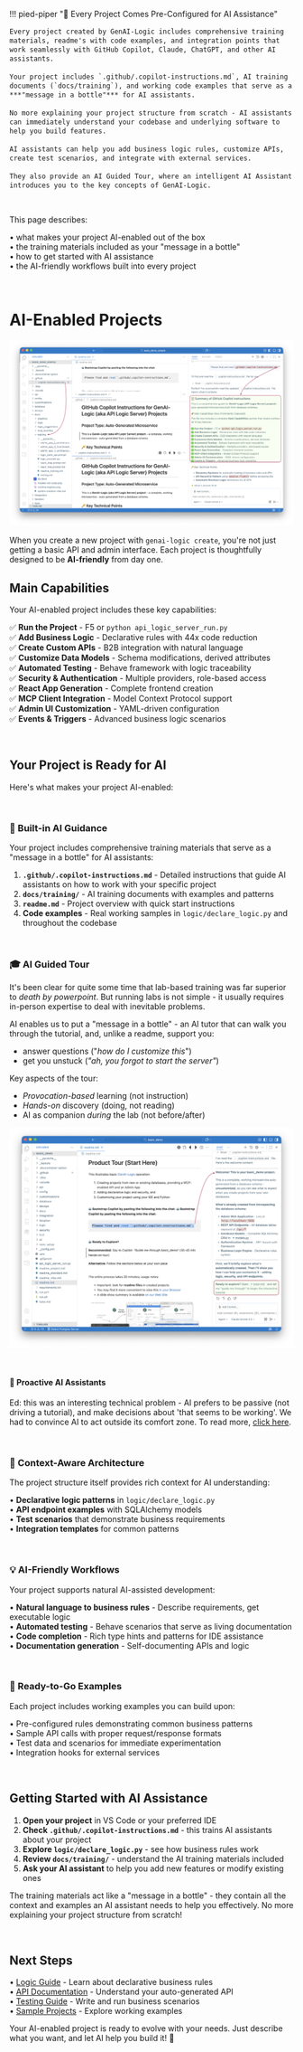 !!! pied-piper ":robot: Every Project Comes Pre-Configured for AI Assistance"

    Every project created by GenAI-Logic includes comprehensive training materials, readme's with code examples, and integration points that work seamlessly with GitHub Copilot, Claude, ChatGPT, and other AI assistants.

    Your project includes `.github/.copilot-instructions.md`, AI training documents (`docs/training`), and working code examples that serve as a ***"message in a bottle"*** for AI assistants.

    No more explaining your project structure from scratch - AI assistants can immediately understand your codebase and underlying software to help you build features.

    AI assistants can help you add business logic rules, customize APIs, create test scenarios, and integrate with external services.

    They also provide an AI Guided Tour, where an intelligent AI Assistant introduces you to the key concepts of GenAI-Logic.

&nbsp;

This page describes:

• what makes your project AI-enabled out of the box  
• the training materials included as your "message in a bottle"  
• how to get started with AI assistance  
• the AI-friendly workflows built into every project  

&nbsp;

# AI-Enabled Projects

![AI-Enabled Projects](images/ui-vibe/assistant/ai-enabled-projects.png)

When you create a new project with `genai-logic create`, you're not just getting a basic API and admin interface. Each project is thoughtfully designed to be **AI-friendly** from day one.

## Main Capabilities

Your AI-enabled project includes these key capabilities:

✅ **Run the Project** - F5 or `python api_logic_server_run.py`  
✅ **Add Business Logic** - Declarative rules with 44x code reduction  
✅ **Create Custom APIs** - B2B integration with natural language  
✅ **Customize Data Models** - Schema modifications, derived attributes  
✅ **Automated Testing** - Behave framework with logic traceability  
✅ **Security & Authentication** - Multiple providers, role-based access  
✅ **React App Generation** - Complete frontend creation  
✅ **MCP Client Integration** - Model Context Protocol support  
✅ **Admin UI Customization** - YAML-driven configuration  
✅ **Events & Triggers** - Advanced business logic scenarios  


&nbsp;

## Your Project is Ready for AI

Here's what makes your project AI-enabled:

&nbsp;

### 🤖 Built-in AI Guidance

Your project includes comprehensive training materials that serve as a "message in a bottle" for AI assistants:

1. **`.github/.copilot-instructions.md`** - Detailed instructions that guide AI assistants on how to work with your specific project
2. **`docs/training/`** - AI training documents with examples and patterns
3. **`readme.md`** - Project overview with quick start instructions
4. **Code examples** - Real working samples in `logic/declare_logic.py` and throughout the codebase

&nbsp;

### 🎓 AI Guided Tour

It's been clear for quite some time that lab-based training was far superior to *death by powerpoint*.  But running labs is not simple - it usually requires in-person expertise to deal with inevitable problems.

AI enables us to put a "message in a bottle" - an AI tutor that can walk you through the tutorial, and, unlike a readme, support you:

* answer questions ("*how do I customize this*")
* get you unstuck (*"ah, you forgot to start the server"*)

Key aspects of the tour:

* *Provocation-based* learning (not instruction)
* *Hands-on* discovery (doing, not reading)
* AI as companion *during* the lab (not before/after)



![tour](images/ui-vibe/assistant/sample-basic-tour.png)

&nbsp;

#### 🔔 Proactive AI Assistants

Ed: this was an interesting technical problem - AI prefers to be passive (not driving a tutorial), and make decisions about 'that seems to be working'.  We had to convince AI to act outside its comfort zone.  To read more, [click here](Tech-AI-Tutor.md).

&nbsp;

### 🧠 Context-Aware Architecture

The project structure itself provides rich context for AI understanding:

• **Declarative logic patterns** in `logic/declare_logic.py`  
• **API endpoint examples** with SQLAlchemy models  
• **Test scenarios** that demonstrate business requirements  
• **Integration templates** for common patterns  

&nbsp;

### 💡 AI-Friendly Workflows

Your project supports natural AI-assisted development:

• **Natural language to business rules** - Describe requirements, get executable logic  
• **Automated testing** - Behave scenarios that serve as living documentation  
• **Code completion** - Rich type hints and patterns for IDE assistance  
• **Documentation generation** - Self-documenting APIs and logic  

&nbsp;

### 🚀 Ready-to-Go Examples

Each project includes working examples you can build upon:

• Pre-configured rules demonstrating common business patterns  
• Sample API calls with proper request/response formats  
• Test data and scenarios for immediate experimentation  
• Integration hooks for external services  

&nbsp;

## Getting Started with AI Assistance

1. **Open your project** in VS Code or your preferred IDE
2. **Check `.github/.copilot-instructions.md`** - this trains AI assistants about your project
3. **Explore `logic/declare_logic.py`** - see how business rules work
4. **Review `docs/training/`** - understand the AI training materials included
5. **Ask your AI assistant** to help you add new features or modify existing ones

The training materials act like a "message in a bottle" - they contain all the context and examples an AI assistant needs to help you effectively. No more explaining your project structure from scratch!

&nbsp;

## Next Steps

• [Logic Guide](Logic/) - Learn about declarative business rules  
• [API Documentation](API/) - Understand your auto-generated API  
• [Testing Guide](Behave/) - Write and run business scenarios  
• [Sample Projects](Sample-Database/) - Explore working examples  

Your AI-enabled project is ready to evolve with your needs. Just describe what you want, and let AI help you build it! 🎯
